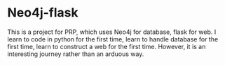# Neo4j-flask
This is a project for PRP, which uses Neo4j for database, flask for web.
I learn to code in python for the first time, learn to handle database for the first time, learn to construct a web for the first time.
However, it is an interesting journey rather than an arduous way. 
